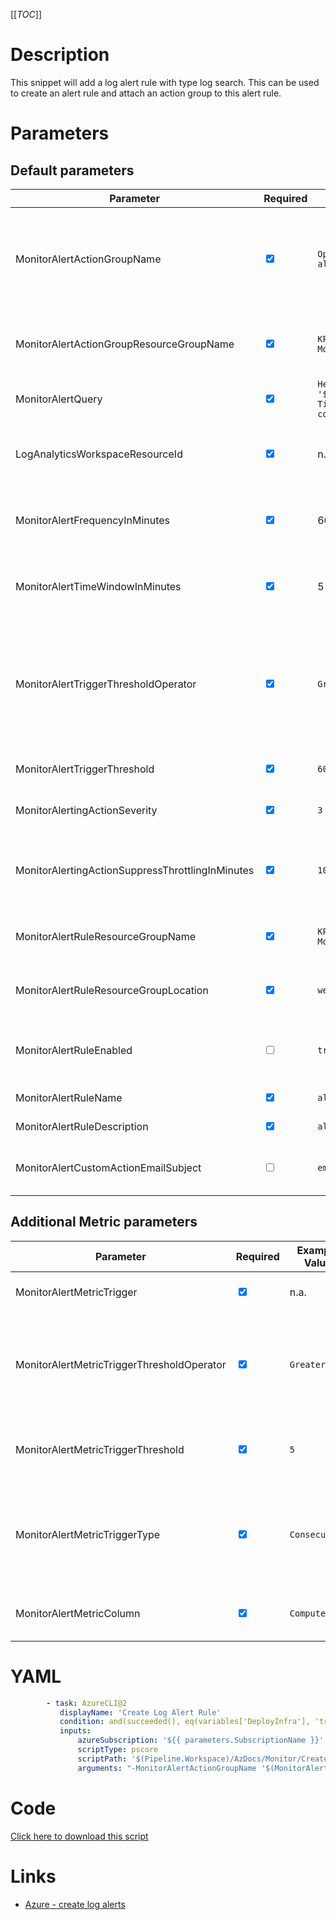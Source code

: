 [[_TOC_]]

# Description

This snippet will add a log alert rule with type log search. This can be used to create an alert rule and attach an action group to this alert rule.

# Parameters

## Default parameters

| Parameter                                        | Required                        | Example Value                                                                                                               | Description                                                                                                                           |
| ------------------------------------------------ | ------------------------------- | --------------------------------------------------------------------------------------------------------------------------- | ------------------------------------------------------------------------------------------------------------------------------------- |
| MonitorAlertActionGroupName                      | <input type="checkbox" checked> | `OpsGenie $(Release.EnvironmentName) alerts`                                                                                | The name of the actiongroup name. This is a function name, so a smart reference to the contents of the actiongroup is advised.        |
| MonitorAlertActionGroupResourceGroupName         | <input type="checkbox" checked> | `KPCShared-Monitoring-$(Release.EnvironmentName)`                                                                           | The name of the Resource Group for the action group to be created in.                                                                 |
| MonitorAlertQuery                                | <input type="checkbox" checked> | `Heartbeat \| where Computer contains '$(Containsvalue)' \| where TimeGenerated > ago(1h) \| summarize count() by Computer` | The query that will be used for your log alert.                                                                                       |
| LogAnalyticsWorkspaceResourceId                  | <input type="checkbox" checked> | n.a.                                                                                                                        | The resource id of the log analytics workspace that is used to run your query.                                                        |
| MonitorAlertFrequencyInMinutes                   | <input type="checkbox" checked> | 60                                                                                                                          | The time span over which to execute the MonitorAlertQuery in minutes.                                                                 |
| MonitorAlertTimeWindowInMinutes                  | <input type="checkbox" checked> | 5                                                                                                                           | The frequency on how often the MonitorAlertQuery should be run in minutes.                                                            |
| MonitorAlertTriggerThresholdOperator             | <input type="checkbox" checked> | `GreaterThan`                                                                                                               | The trigger threshold operator can be set for the alert. The value can be one of the following: "GreaterThan", "LessThan" or "Equal". |
| MonitorAlertTriggerThreshold                     | <input type="checkbox" checked> | `60`                                                                                                                        | The threshold for the trigger of the alert can be set.                                                                                |
| MonitorAlertingActionSeverity                    | <input type="checkbox" checked> | `3`                                                                                                                         | The severity for the alert can be set.                                                                                                |
| MonitorAlertingActionSuppressThrottlingInMinutes | <input type="checkbox" checked> | `10`                                                                                                                        | With this value you can suppress the same alerts for a certain amount in minutes.                                                     |
| MonitorAlertRuleResourceGroupName                | <input type="checkbox" checked> | `KPCShared-Monitoring-$(Release.EnvironmentName)`                                                                           | The name of the Resource Group the alert rule to be created in.                                                                       |
| MonitorAlertRuleResourceGroupLocation            | <input type="checkbox" checked> | `westeurope`                                                                                                                | The location where the resource group exists.                                                                                         |
| MonitorAlertRuleEnabled                          | <input type="checkbox">         | `true`                                                                                                                      | If the alert rule is enabled upon creation. Has a default value of true.                                                              |
| MonitorAlertRuleName                             | <input type="checkbox" checked> | `alert-rule-name`                                                                                                           | The name of the alert rule.                                                                                                           |
| MonitorAlertRuleDescription                      | <input type="checkbox" checked> | `alert-rule-description`                                                                                                    | The description of the alert rule.                                                                                                    |
| MonitorAlertCustomActionEmailSubject             | <input type="checkbox" >        | `email subject line`                                                                                                        | The subject line of the email can be made custom with this property.                                                                  |

## Additional Metric parameters

| Parameter                                  | Required                        | Example Value | Description                                                                                                                                                                                |
| ------------------------------------------ | ------------------------------- | ------------- | ------------------------------------------------------------------------------------------------------------------------------------------------------------------------------------------ |
| MonitorAlertMetricTrigger                  | <input type="checkbox" checked> | n.a.          | This switch can be set to add metric triggers to the alert rule.                                                                                                                           |
| MonitorAlertMetricTriggerThresholdOperator | <input type="checkbox" checked> | `GreaterThan` | When the switch MonitorAlertMetricTrigger is set, the threshold operator for the trigger has to be filled. These values can be one of the following: "GreaterThan", "LessThan" or "Equal". |
| MonitorAlertMetricTriggerThreshold         | <input type="checkbox" checked> | `5`           | When the switch MonitorAlertMetricTrigger is set, the threshold can be set for the metric trigger.                                                                                         |
| MonitorAlertMetricTriggerType              | <input type="checkbox" checked> | `Consecutive` | When the switch MonitorAlertMetricTrigger is set, the trigger type has to be set for the metric trigger. This can consist of the following two types: "Consecutive" or "Total".            |
| MonitorAlertMetricColumn                   | <input type="checkbox" checked> | `Computer`    | When the switch MonitorAlertMetricTrigger is set, the metric column can be set.                                                                                                            |

# YAML

```yaml
        - task: AzureCLI@2
           displayName: 'Create Log Alert Rule'
           condition: and(succeeded(), eq(variables['DeployInfra'], 'true'))
           inputs:
               azureSubscription: '${{ parameters.SubscriptionName }}'
               scriptType: pscore
               scriptPath: '$(Pipeline.Workspace)/AzDocs/Monitor/Create-Log-Alert-Rule.ps1'
               arguments: "-MonitorAlertActionGroupName '$(MonitorAlertActionGroupName)' -MonitorAlertActionGroupResourceGroupName '$(MonitorAlertActionGroupResourceGroupName)' -MonitorAlertQuery '$(MonitorAlertQuery)' -LogAnalyticsWorkspaceResourceId '$(LogAnalyticsWorkspaceResourceId)' -MonitorAlertFrequencyInMinutes '$(MonitorAlertFrequencyInMinutes)' -MonitorAlertTimeWindowInMinutes '$(MonitorAlertTimeWindowInMinutes)' -MonitorAlertMetricTriggerThresholdOperator '$(MonitorAlertMetricTriggerThresholdOperator)' -MonitorAlertMetricTriggerThreshold '$(MonitorAlertMetricTriggerThreshold)' -MonitorAlertMetricTriggerType '$(MonitorAlertMetricTriggerType)' -MonitorAlertMetricColumn '$(MonitorAlertMetricColumn)' -MonitorAlertTriggerThresholdOperator '$(MonitorAlertTriggerThresholdOperator)' -MonitorAlertTriggerThreshold '$(MonitorAlertTriggerThreshold)' -MonitorAlertingActionSeverity '$(MonitorAlertingActionSeverity)' -MonitorAlertingActionSuppressThrottlingInMinutes '$(MonitorAlertingActionSuppressThrottlingInMinutes)' -MonitorAlertRuleResourceGroupName '$(MonitorAlertRuleResourceGroupName)' -MonitorAlertRuleResourceGroupLocation '$(MonitorAlertRuleResourceGroupLocation)' -MonitorAlertRuleEnabled '$(MonitorAlertRuleEnabled)' -MonitorAlertRuleName '$(MonitorAlertRuleName)' -MonitorAlertRuleDescription '$(MonitorAlertRuleDescription)' -MonitorAlertCustomActionEmailSubject '$(MonitorAlertCustomActionEmailSubject)'"
```

# Code

[Click here to download this script](../../../../src/Monitor/Create-Log-Alert-Rule.ps1)

# Links

- [Azure - create log alerts](https://docs.microsoft.com/nl-nl/azure/azure-monitor/alerts/alerts-log)
